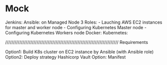# Mock
Jenkins:
Ansible: on Managed Node
	3 Roles:
	- Lauching AWS EC2 instances for master and worker node
	- Configuring Kubernetes Master node
	- Configuring Kubernetes Workers node
Docker:
Kubernetes:

////////////////////////////////////////////////////////////////////////
Requirements

Option1: Build K8s cluster on EC2 instance by Ansible (with Ansible role)
Option2: 
	Deploy strategy
	Hashicorp Vault
	Option: Manifest
